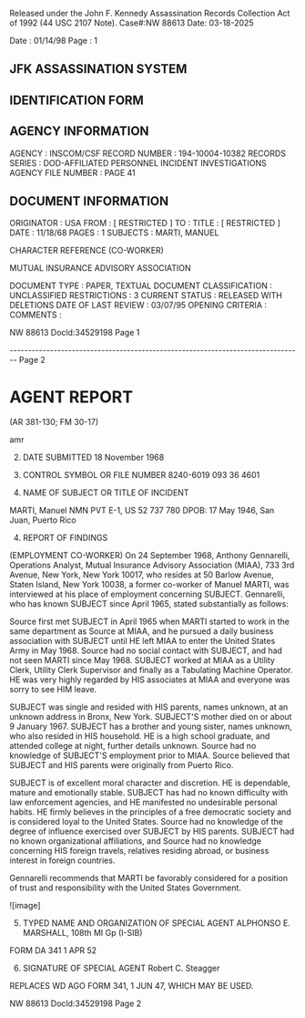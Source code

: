 Released under the John F. Kennedy
Assassination Records Collection Act of
1992 (44 USC 2107 Note). Case#:NW
88613 Date: 03-18-2025

Date : 01/14/98
Page : 1

## JFK ASSASSINATION SYSTEM
## IDENTIFICATION FORM

## AGENCY INFORMATION

AGENCY : INSCOM/CSF
RECORD NUMBER : 194-10004-10382
RECORDS SERIES : DOD-AFFILIATED PERSONNEL INCIDENT INVESTIGATIONS
AGENCY FILE NUMBER : PAGE 41

## DOCUMENT INFORMATION

ORIGINATOR : USA
FROM : [ RESTRICTED ]
TO :
TITLE : [ RESTRICTED ]
DATE : 11/18/68
PAGES : 1
SUBJECTS : MARTI, MANUEL

CHARACTER REFERENCE (CO-WORKER)

MUTUAL INSURANCE ADVISORY ASSOCIATION

DOCUMENT TYPE : PAPER, TEXTUAL DOCUMENT
CLASSIFICATION : UNCLASSIFIED
RESTRICTIONS : 3
CURRENT STATUS : RELEASED WITH DELETIONS
DATE OF LAST REVIEW : 03/07/95
OPENING CRITERIA :
COMMENTS :

NW 88613 Docld:34529198 Page 1


-------------------------------------------------------------------------------- Page 2

# AGENT REPORT
(AR 381-130; FM 30-17)

amr

2. DATE SUBMITTED
   18 November 1968

3. CONTROL SYMBOL OR FILE NUMBER
   8240-6019
   093 36 4601

1. NAME OF SUBJECT OR TITLE OF INCIDENT

MARTI, Manuel NMN
PVT E-1, US 52 737 780
DPOB: 17 May 1946, San Juan, Puerto Rico

4. REPORT OF FINDINGS

(EMPLOYMENT CO-WORKER) On 24 September 1968, Anthony Gennarelli, Operations Analyst, Mutual Insurance Advisory Association (MIAA), 733 3rd Avenue, New York, New York 10017, who resides at 50 Barlow Avenue, Staten Island, New York 10038, a former co-worker of Manuel MARTI, was interviewed at his place of employment concerning SUBJECT. Gennarelli, who has known SUBJECT since April 1965, stated substantially as follows:

Source first met SUBJECT in April 1965 when MARTI started to work in the same department as Source at MIAA, and he pursued a daily business association with SUBJECT until HE left MIAA to enter the United States Army in May 1968. Source had no social contact with SUBJECT, and had not seen MARTI since May 1968. SUBJECT worked at MIAA as a Utility Clerk, Utility Clerk Supervisor and finally as a Tabulating Machine Operator. HE was very highly regarded by HIS associates at MIAA and everyone was sorry to see HIM leave.

SUBJECT was single and resided with HIS parents, names unknown, at an unknown address in Bronx, New York. SUBJECT'S mother died on or about 9 January 1967. SUBJECT has a brother and young sister, names unknown, who also resided in HIS household. HE is a high school graduate, and attended college at night, further details unknown. Source had no knowledge of SUBJECT'S employment prior to MIAA. Source believed that SUBJECT and HIS parents were originally from Puerto Rico.

SUBJECT is of excellent moral character and discretion. HE is dependable, mature and emotionally stable. SUBJECT has had no known difficulty with law enforcement agencies, and HE manifested no undesirable personal habits. HE firmly believes in the principles of a free democratic society and is considered loyal to the United States. Source had no knowledge of the degree of influence exercised over SUBJECT by HIS parents. SUBJECT had no known organizational affiliations, and Source had no knowledge concerning HIS foreign travels, relatives residing abroad, or business interest in foreign countries.

Gennarelli recommends that MARTI be favorably considered for a position of trust and responsibility with the United States Government.

![image]

5. TYPED NAME AND ORGANIZATION OF SPECIAL AGENT
   ALPHONSO E. MARSHALL, 108th MI Gp (I-SIB)

FORM
DA 341
1 APR 52

6. SIGNATURE OF SPECIAL AGENT
   Robert C. Steagger

REPLACES WD AGO FORM 341, 1 JUN 47, WHICH MAY BE USED.

NW 88613 Docld:34529198 Page 2
